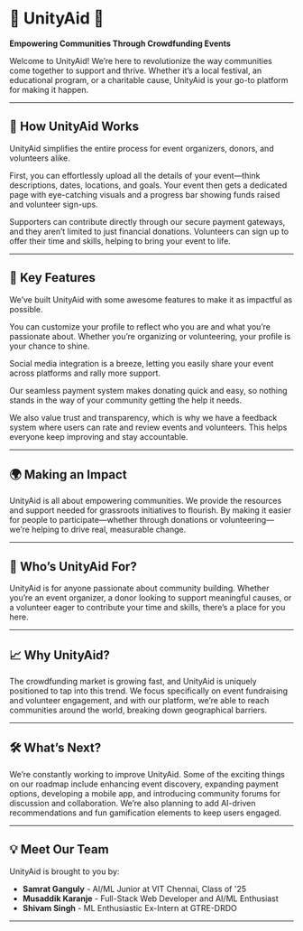 # 🌟 **UnityAid** 🌟

**Empowering Communities Through Crowdfunding Events**

Welcome to UnityAid! We’re here to revolutionize the way communities come together to support and thrive. Whether it’s a local festival, an educational program, or a charitable cause, UnityAid is your go-to platform for making it happen.

---

## 🚀 How UnityAid Works

UnityAid simplifies the entire process for event organizers, donors, and volunteers alike.

First, you can effortlessly upload all the details of your event—think descriptions, dates, locations, and goals. Your event then gets a dedicated page with eye-catching visuals and a progress bar showing funds raised and volunteer sign-ups.

Supporters can contribute directly through our secure payment gateways, and they aren’t limited to just financial donations. Volunteers can sign up to offer their time and skills, helping to bring your event to life.

---

## 🎯 Key Features

We’ve built UnityAid with some awesome features to make it as impactful as possible.

You can customize your profile to reflect who you are and what you’re passionate about. Whether you’re organizing or volunteering, your profile is your chance to shine.

Social media integration is a breeze, letting you easily share your event across platforms and rally more support.

Our seamless payment system makes donating quick and easy, so nothing stands in the way of your community getting the help it needs.

We also value trust and transparency, which is why we have a feedback system where users can rate and review events and volunteers. This helps everyone keep improving and stay accountable.

---

## 🌍 Making an Impact

UnityAid is all about empowering communities. We provide the resources and support needed for grassroots initiatives to flourish. By making it easier for people to participate—whether through donations or volunteering—we’re helping to drive real, measurable change.

---

## 👥 Who’s UnityAid For?

UnityAid is for anyone passionate about community building. Whether you’re an event organizer, a donor looking to support meaningful causes, or a volunteer eager to contribute your time and skills, there’s a place for you here.

---

## 📈 Why UnityAid?

The crowdfunding market is growing fast, and UnityAid is uniquely positioned to tap into this trend. We focus specifically on event fundraising and volunteer engagement, and with our platform, we’re able to reach communities around the world, breaking down geographical barriers.

---

## 🛠️ What’s Next?

We’re constantly working to improve UnityAid. Some of the exciting things on our roadmap include enhancing event discovery, expanding payment options, developing a mobile app, and introducing community forums for discussion and collaboration. We’re also planning to add AI-driven recommendations and fun gamification elements to keep users engaged.

---

## 💡 Meet Our Team

UnityAid is brought to you by:

- **Samrat Ganguly** - AI/ML Junior at VIT Chennai, Class of '25
- **Musaddik Karanje** - Full-Stack Web Developer and AI/ML Enthusiast
- **Shivam Singh** - ML Enthusiastic Ex-Intern at GTRE-DRDO 

---

